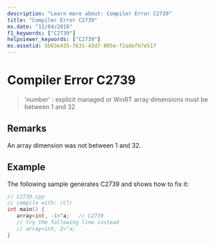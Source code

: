 ```yaml
---
description: "Learn more about: Compiler Error C2739"
title: "Compiler Error C2739"
ms.date: "11/04/2016"
f1_keywords: ["C2739"]
helpviewer_keywords: ["C2739"]
ms.assetid: 5b63e435-7631-43d7-805e-f2adefb7e517
---
```

# Compiler Error C2739

> 'number' : explicit managed or WinRT array dimensions must be between 1 and 32

## Remarks

An array dimension was not between 1 and 32.

## Example

The following sample generates C2739 and shows how to fix it:

```cpp
// C2739.cpp
// compile with: /clr
int main() {
   array<int, -1>^a;   // C2739
   // try the following line instead
   // array<int, 2>^a;
}
```
